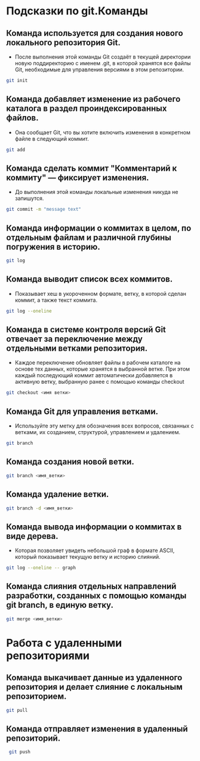 # Подсказки по git.Команды

## Команда  используется для создания нового локального репозитория Git.
* После выполнения этой команды Git создаёт в текущей директории новую поддиректорию с именем .git, в которой хранятся все файлы Git, необходимые для управления версиями в этом репозитории.
```sh
git init
```

## Команда добавляет изменение из рабочего каталога в раздел проиндексированных файлов.
* Она сообщает Git, что вы хотите включить изменения в конкретном файле в следующий коммит.
```sh
git add
```

## Команда сделать коммит "Комментарий к коммиту" — фиксирует изменения. 
* До выполнения этой команды локальные изменения никуда не запишутся.
```sh
git commit -m "message text"
```

## Команда информации о коммитах в целом, по отдельным файлам и различной глубины погружения в историю.
```sh
git log
```

## Команда  выводит список всех коммитов.
* Показывает хеш в укороченном формате, ветку, в которой сделан коммит, а также текст коммита.
```sh
git log --oneline
```

## Команда в системе контроля версий Git отвечает за переключение между отдельными ветками репозитория.
* Каждое переключение обновляет файлы в рабочем каталоге на основе тех данных, которые хранятся в выбранной ветке. При этом каждый последующий коммит автоматически добавляется в активную ветку, выбранную ранее с помощью команды checkout
```sh
git checkout <имя ветки>
```

## Команда Git для управления ветками. 
* Используйте эту метку для обозначения всех вопросов, связанных с ветками, их созданием, структурой, управлением и удалением.
```sh
git branch
```

## Команда создания новой ветки.
```sh
git branch <имя_ветки>
```

## Команда удаление ветки.
```sh
git branch -d <имя_ветки>
```

## Команда вывода информации о коммитах в виде дерева.
* Которая позволяет увидеть небольшой граф в формате ASCII, который показывает текущую ветку и историю слияний.
```sh
git log --oneline -- graph
```

## Команда слияния отдельных направлений разработки, созданных с помощью команды git branch, в единую ветку.
```sh
git merge <имя_ветки>
```

# Работа с удаленными репозиториями

## Команда выкачивает данные из удаленного репозитория и делает слияние с локальным репозиторием.
```sh
git pull
```

## Команда отправляет изменения в удаленный репозиторий.
```sh
 git push
 ```